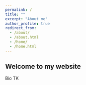 ```yaml
---
permalink: /
title: ""
excerpt: "About me"
author_profile: true
redirect_from: 
  - /about/
  - /about.html
  - /home/
  - /home.html
---
```


## Welcome to my website

Bio TK
